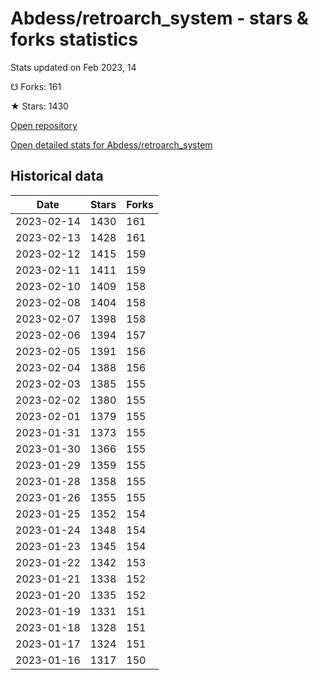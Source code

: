 # Abdess/retroarch_system - stars & forks statistics

Stats updated on Feb 2023, 14

☋ Forks: 161

★ Stars: 1430

[Open repository](https://github.com/Abdess/retroarch_system)

[Open detailed stats for Abdess/retroarch_system](https://reviewgithub.com/rep/Abdess/retroarch_system)

## Historical data
| Date | Stars | Forks |
|------|-------|-------|
| 2023-02-14 | 1430 | 161 | 
| 2023-02-13 | 1428 | 161 | 
| 2023-02-12 | 1415 | 159 | 
| 2023-02-11 | 1411 | 159 | 
| 2023-02-10 | 1409 | 158 | 
| 2023-02-08 | 1404 | 158 | 
| 2023-02-07 | 1398 | 158 | 
| 2023-02-06 | 1394 | 157 | 
| 2023-02-05 | 1391 | 156 | 
| 2023-02-04 | 1388 | 156 | 
| 2023-02-03 | 1385 | 155 | 
| 2023-02-02 | 1380 | 155 | 
| 2023-02-01 | 1379 | 155 | 
| 2023-01-31 | 1373 | 155 | 
| 2023-01-30 | 1366 | 155 | 
| 2023-01-29 | 1359 | 155 | 
| 2023-01-28 | 1358 | 155 | 
| 2023-01-26 | 1355 | 155 | 
| 2023-01-25 | 1352 | 154 | 
| 2023-01-24 | 1348 | 154 | 
| 2023-01-23 | 1345 | 154 | 
| 2023-01-22 | 1342 | 153 | 
| 2023-01-21 | 1338 | 152 | 
| 2023-01-20 | 1335 | 152 | 
| 2023-01-19 | 1331 | 151 | 
| 2023-01-18 | 1328 | 151 | 
| 2023-01-17 | 1324 | 151 | 
| 2023-01-16 | 1317 | 150 | 

